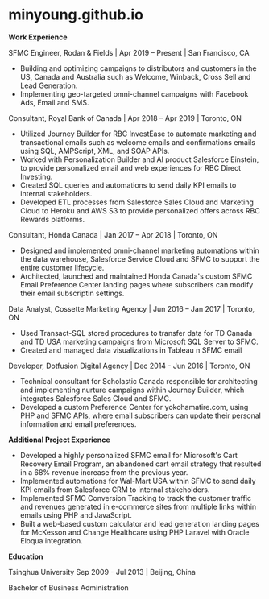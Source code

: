 # minyoung.github.io

**Work Experience**

SFMC Engineer, Rodan &amp; Fields    |    Apr 2019 – Present | San Francisco, CA

- Building and optimizing campaigns to distributors and customers in the US, Canada and Australia such as Welcome, Winback, Cross Sell and Lead Generation.
- Implementing geo-targeted omni-channel campaigns with Facebook Ads, Email and SMS.

Consultant, Royal Bank of Canada    |    Apr 2018 – Apr 2019 | Toronto, ON

- Utilized Journey Builder for RBC InvestEase to automate marketing and transactional emails such as welcome emails and confirmations emails using SQL, AMPScript, XML, and SOAP APIs.
- Worked with Personalization Builder and AI product Salesforce Einstein, to provide personalized email and web experiences for RBC Direct Investing.
- Created SQL queries and automations to send daily KPI emails to internal stakeholders.
- Developed ETL processes from Salesforce Sales Cloud and Marketing Cloud to Heroku and AWS S3 to provide personalized offers across RBC Rewards platforms.

Consultant, Honda Canada    |    Jan 2017 – Apr 2018 | Toronto, ON

- Designed and implemented omni-channel marketing automations within the data warehouse, Salesforce Service Cloud and SFMC to support the entire customer lifecycle.
- Architected, launched and maintained Honda Canada&#39;s custom SFMC Email Preference Center landing pages where subscribers can modify their email subscriptin settings.

Data Analyst, Cossette Marketing Agency    |    Jun 2016 – Jan 2017 | Toronto, ON

- Used Transact-SQL stored procedures to transfer data for TD Canada and TD USA marketing campaigns from Microsoft SQL Server to SFMC.
- Created and managed data visualizations in Tableau n SFMC email

Developer, Dotfusion Digital Agency    |    Dec 2014 - Jun 2016 | Toronto, ON

- Technical consultant for Scholastic Canada responsible for architecting and implementing nurture campaigns within Journey Builder, which integrates Salesforce Sales Cloud and SFMC.
- Developed a custom Preference Center for yokohamatire.com, using PHP and SFMC APIs, where email subscribers can update their personal information and email preferences.

**Additional Project Experience**

- Developed a highly personalized SFMC email for Microsoft&#39;s Cart Recovery Email Program, an abandoned cart email strategy that resulted in a 68% revenue increase from the previous year.
- Implemented automations for Wal-Mart USA within SFMC to send daily KPI emails from Salesforce CRM to internal stakeholders.
- Implemented SFMC Conversion Tracking to track the customer traffic and revenues generated in e-commerce sites from multiple links within emails using PHP and JavaScript.
- Built a web-based custom calculator and lead generation landing pages for McKesson and Change Healthcare using PHP Laravel with Oracle Eloqua integration.

**Education**

Tsinghua University        Sep 2009 - Jul 2013 | Beijing, China

Bachelor of Business Administration
